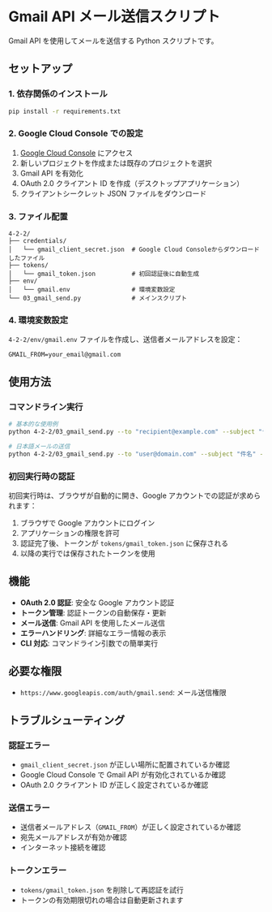# Gmail API メール送信スクリプト

Gmail API を使用してメールを送信する Python スクリプトです。

## セットアップ

### 1. 依存関係のインストール

```bash
pip install -r requirements.txt
```

### 2. Google Cloud Console での設定

1. [Google Cloud Console](https://console.cloud.google.com/) にアクセス
2. 新しいプロジェクトを作成または既存のプロジェクトを選択
3. Gmail API を有効化
4. OAuth 2.0 クライアント ID を作成（デスクトップアプリケーション）
5. クライアントシークレット JSON ファイルをダウンロード

### 3. ファイル配置

```
4-2-2/
├── credentials/
│   └── gmail_client_secret.json  # Google Cloud Consoleからダウンロードしたファイル
├── tokens/
│   └── gmail_token.json          # 初回認証後に自動生成
├── env/
│   └── gmail.env                 # 環境変数設定
└── 03_gmail_send.py              # メインスクリプト
```

### 4. 環境変数設定

`4-2-2/env/gmail.env` ファイルを作成し、送信者メールアドレスを設定：

```env
GMAIL_FROM=your_email@gmail.com
```

## 使用方法

### コマンドライン実行

```bash
# 基本的な使用例
python 4-2-2/03_gmail_send.py --to "recipient@example.com" --subject "テストメール" --body "これはテストメールです。"

# 日本語メールの送信
python 4-2-2/03_gmail_send.py --to "user@domain.com" --subject "件名" --body "メール本文"
```

### 初回実行時の認証

初回実行時は、ブラウザが自動的に開き、Google アカウントでの認証が求められます：

1. ブラウザで Google アカウントにログイン
2. アプリケーションの権限を許可
3. 認証完了後、トークンが `tokens/gmail_token.json` に保存される
4. 以降の実行では保存されたトークンを使用

## 機能

- **OAuth 2.0 認証**: 安全な Google アカウント認証
- **トークン管理**: 認証トークンの自動保存・更新
- **メール送信**: Gmail API を使用したメール送信
- **エラーハンドリング**: 詳細なエラー情報の表示
- **CLI 対応**: コマンドライン引数での簡単実行

## 必要な権限

- `https://www.googleapis.com/auth/gmail.send`: メール送信権限

## トラブルシューティング

### 認証エラー

- `gmail_client_secret.json` が正しい場所に配置されているか確認
- Google Cloud Console で Gmail API が有効化されているか確認
- OAuth 2.0 クライアント ID が正しく設定されているか確認

### 送信エラー

- 送信者メールアドレス（`GMAIL_FROM`）が正しく設定されているか確認
- 宛先メールアドレスが有効か確認
- インターネット接続を確認

### トークンエラー

- `tokens/gmail_token.json` を削除して再認証を試行
- トークンの有効期限切れの場合は自動更新されます
